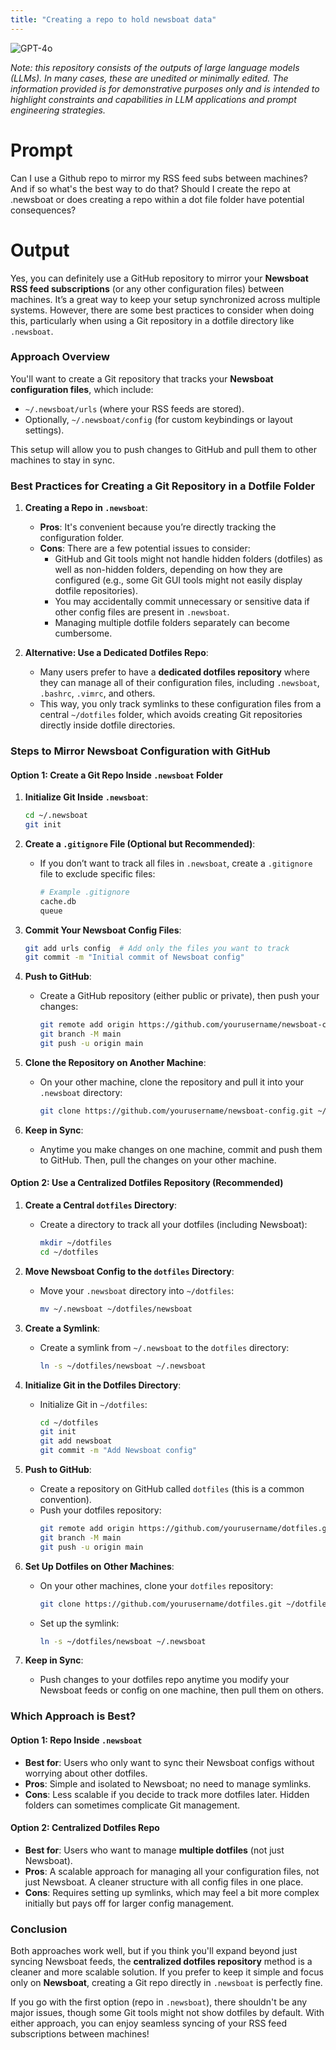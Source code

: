 ```yaml
---
title: "Creating a repo to hold newsboat data"
---
```

![GPT-4o](https://img.shields.io/badge/GPT--4o-3333FF?style=for-the-badge&logo=openai&logoColor=white)



*Note: this repository consists of the outputs of large language models (LLMs). In many cases, these are unedited or minimally edited. The information provided is for demonstrative purposes only and is intended to highlight constraints and capabilities in LLM applications and prompt engineering strategies.*


# Prompt

Can I use a Github repo to mirror my RSS feed subs between machines? And if so what's the best way to do that? Should I create the repo at .newsboat or does creating a repo within a dot file folder have potential consequences?

# Output

Yes, you can definitely use a GitHub repository to mirror your **Newsboat RSS feed subscriptions** (or any other configuration files) between machines. It’s a great way to keep your setup synchronized across multiple systems. However, there are some best practices to consider when doing this, particularly when using a Git repository in a dotfile directory like `.newsboat`.

### Approach Overview

You'll want to create a Git repository that tracks your **Newsboat configuration files**, which include:
- `~/.newsboat/urls` (where your RSS feeds are stored).
- Optionally, `~/.newsboat/config` (for custom keybindings or layout settings).

This setup will allow you to push changes to GitHub and pull them to other machines to stay in sync.

### Best Practices for Creating a Git Repository in a Dotfile Folder

1. **Creating a Repo in `.newsboat`**:
   - **Pros**: It's convenient because you’re directly tracking the configuration folder.
   - **Cons**: There are a few potential issues to consider:
     - GitHub and Git tools might not handle hidden folders (dotfiles) as well as non-hidden folders, depending on how they are configured (e.g., some Git GUI tools might not easily display dotfile repositories).
     - You may accidentally commit unnecessary or sensitive data if other config files are present in `.newsboat`.
     - Managing multiple dotfile folders separately can become cumbersome.

2. **Alternative: Use a Dedicated Dotfiles Repo**:
   - Many users prefer to have a **dedicated dotfiles repository** where they can manage all of their configuration files, including `.newsboat`, `.bashrc`, `.vimrc`, and others.
   - This way, you only track symlinks to these configuration files from a central `~/dotfiles` folder, which avoids creating Git repositories directly inside dotfile directories.

### Steps to Mirror Newsboat Configuration with GitHub

#### Option 1: Create a Git Repo Inside `.newsboat` Folder
1. **Initialize Git Inside `.newsboat`**:
   ```bash
   cd ~/.newsboat
   git init
   ```
   
2. **Create a `.gitignore` File (Optional but Recommended)**:
   - If you don’t want to track all files in `.newsboat`, create a `.gitignore` file to exclude specific files:
     ```bash
     # Example .gitignore
     cache.db
     queue
     ```

3. **Commit Your Newsboat Config Files**:
   ```bash
   git add urls config  # Add only the files you want to track
   git commit -m "Initial commit of Newsboat config"
   ```

4. **Push to GitHub**:
   - Create a GitHub repository (either public or private), then push your changes:
     ```bash
     git remote add origin https://github.com/yourusername/newsboat-config.git
     git branch -M main
     git push -u origin main
     ```

5. **Clone the Repository on Another Machine**:
   - On your other machine, clone the repository and pull it into your `.newsboat` directory:
     ```bash
     git clone https://github.com/yourusername/newsboat-config.git ~/.newsboat
     ```

6. **Keep in Sync**:
   - Anytime you make changes on one machine, commit and push them to GitHub. Then, pull the changes on your other machine.

#### Option 2: Use a Centralized Dotfiles Repository (Recommended)
1. **Create a Central `dotfiles` Directory**:
   - Create a directory to track all your dotfiles (including Newsboat):
     ```bash
     mkdir ~/dotfiles
     cd ~/dotfiles
     ```

2. **Move Newsboat Config to the `dotfiles` Directory**:
   - Move your `.newsboat` directory into `~/dotfiles`:
     ```bash
     mv ~/.newsboat ~/dotfiles/newsboat
     ```

3. **Create a Symlink**:
   - Create a symlink from `~/.newsboat` to the `dotfiles` directory:
     ```bash
     ln -s ~/dotfiles/newsboat ~/.newsboat
     ```

4. **Initialize Git in the Dotfiles Directory**:
   - Initialize Git in `~/dotfiles`:
     ```bash
     cd ~/dotfiles
     git init
     git add newsboat
     git commit -m "Add Newsboat config"
     ```

5. **Push to GitHub**:
   - Create a repository on GitHub called `dotfiles` (this is a common convention).
   - Push your dotfiles repository:
     ```bash
     git remote add origin https://github.com/yourusername/dotfiles.git
     git branch -M main
     git push -u origin main
     ```

6. **Set Up Dotfiles on Other Machines**:
   - On your other machines, clone your `dotfiles` repository:
     ```bash
     git clone https://github.com/yourusername/dotfiles.git ~/dotfiles
     ```
   - Set up the symlink:
     ```bash
     ln -s ~/dotfiles/newsboat ~/.newsboat
     ```

7. **Keep in Sync**:
   - Push changes to your dotfiles repo anytime you modify your Newsboat feeds or config on one machine, then pull them on others.

### Which Approach is Best?

#### Option 1: Repo Inside `.newsboat`
- **Best for**: Users who only want to sync their Newsboat configs without worrying about other dotfiles.
- **Pros**: Simple and isolated to Newsboat; no need to manage symlinks.
- **Cons**: Less scalable if you decide to track more dotfiles later. Hidden folders can sometimes complicate Git management.

#### Option 2: Centralized Dotfiles Repo
- **Best for**: Users who want to manage **multiple dotfiles** (not just Newsboat).
- **Pros**: A scalable approach for managing all your configuration files, not just Newsboat. A cleaner structure with all config files in one place.
- **Cons**: Requires setting up symlinks, which may feel a bit more complex initially but pays off for larger config management.

### Conclusion

Both approaches work well, but if you think you'll expand beyond just syncing Newsboat feeds, the **centralized dotfiles repository** method is a cleaner and more scalable solution. If you prefer to keep it simple and focus only on **Newsboat**, creating a Git repo directly in `.newsboat` is perfectly fine.

If you go with the first option (repo in `.newsboat`), there shouldn't be any major issues, though some Git tools might not show dotfiles by default. With either approach, you can enjoy seamless syncing of your RSS feed subscriptions between machines!